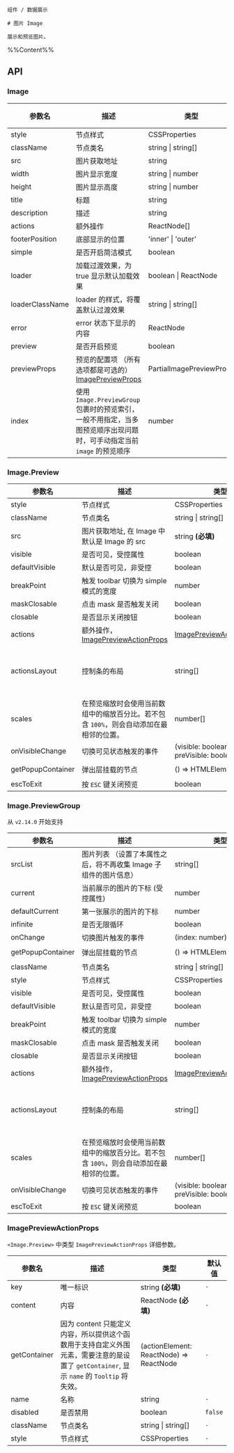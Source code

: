`````
组件 / 数据展示

# 图片 Image

展示和预览图片。
`````

%%Content%%

## API

<div class="image-demo-props">

### Image

|参数名|描述|类型|默认值|版本|
|---|---|---|---|---|
|style|节点样式|CSSProperties |`-`|-|
|className|节点类名|string \| string[] |`-`|-|
|src|图片获取地址|string |`-`|-|
|width|图片显示宽度|string \| number |`-`|-|
|height|图片显示高度|string \| number |`-`|-|
|title|标题|string |`-`|-|
|description|描述|string |`-`|-|
|actions|额外操作|ReactNode[] |`-`|-|
|footerPosition|底部显示的位置|'inner' \| 'outer' |`inner`|-|
|simple|是否开启简洁模式|boolean |`-`|-|
|loader|加载过渡效果，为 true 显示默认加载效果|boolean \| ReactNode |`-`|-|
|loaderClassName|loader 的样式，将覆盖默认过渡效果|string \| string[] |`-`|-|
|error|error 状态下显示的内容|ReactNode |`-`|-|
|preview|是否开启预览|boolean |`true`|-|
|previewProps|预览的配置项 （所有选项都是可选的）[ImagePreviewProps](#imagepreview)|PartialImagePreviewProps |`-`|-|
|index|使用 `Image.PreviewGroup`包裹时的预览索引，一般不用指定，当多图预览顺序出现问题时，可手动指定当前 `image` 的预览顺序|number |`-`|2.23.0|

### Image.Preview

|参数名|描述|类型|默认值|版本|
|---|---|---|---|---|
|style|节点样式|CSSProperties |`-`|-|
|className|节点类名|string \| string[] |`-`|-|
|src|图片获取地址, 在 Image 中默认是 Image 的 src|string  **(必填)**|`-`|-|
|visible|是否可见，受控属性|boolean |`-`|-|
|defaultVisible|默认是否可见，非受控|boolean |`-`|-|
|breakPoint|触发 toolbar 切换为 simple 模式的宽度|number |`316`|-|
|maskClosable|点击 mask 是否触发关闭|boolean |`true`|-|
|closable|是否显示关闭按钮|boolean |`true`|2.16.0|
|actions|额外操作，[ImagePreviewActionProps](#imagepreviewactionprops)|[ImagePreviewActionProps](image#imagepreviewactionprops)[] |`-`|-|
|actionsLayout|控制条的布局|string[] |`['fullScreen', 'rotateRight', 'rotateLeft', 'zoomIn', 'zoomOut', 'originalSize', 'extra']`|-|
|scales|在预览缩放时会使用当前数组中的缩放百分比。若不包含 `100%`，则会自动添加在最相邻的位置。|number[] |`[25, 33, 50, 67, 75, 80, 90, 100, 110, 125, 150, 175, 200, 250, 300, 400, 500];`|2.30.0|
|onVisibleChange|切换可见状态触发的事件|(visible: boolean, preVisible: boolean) => void |`-`|-|
|getPopupContainer|弹出层挂载的节点|() => HTMLElement |`() => document.body`|2.16.0|
|escToExit|按 `ESC` 键关闭预览|boolean |`true`|2.24.0|

### Image.PreviewGroup

从 `v2.14.0` 开始支持

|参数名|描述|类型|默认值|版本|
|---|---|---|---|---|
|srcList|图片列表 （设置了本属性之后，将不再收集 Image 子组件的图片信息）|string[] |`-`|-|
|current|当前展示的图片的下标 (受控属性)|number |`-`|-|
|defaultCurrent|第一张展示的图片的下标|number |`-`|-|
|infinite|是否无限循环|boolean |`-`|-|
|onChange|切换图片触发的事件|(index: number) => void |`-`|-|
|getPopupContainer|弹出层挂载的节点|() => HTMLElement |`() => document.body`|2.16.0|
|className|节点类名|string \| string[] |`-`|-|
|style|节点样式|CSSProperties |`-`|-|
|visible|是否可见，受控属性|boolean |`-`|-|
|defaultVisible|默认是否可见，非受控|boolean |`-`|-|
|breakPoint|触发 toolbar 切换为 simple 模式的宽度|number |`316`|-|
|maskClosable|点击 mask 是否触发关闭|boolean |`true`|-|
|closable|是否显示关闭按钮|boolean |`true`|2.16.0|
|actions|额外操作，[ImagePreviewActionProps](#imagepreviewactionprops)|[ImagePreviewActionProps](image#imagepreviewactionprops)[] |`-`|-|
|actionsLayout|控制条的布局|string[] |`['fullScreen', 'rotateRight', 'rotateLeft', 'zoomIn', 'zoomOut', 'originalSize', 'extra']`|-|
|scales|在预览缩放时会使用当前数组中的缩放百分比。若不包含 `100%`，则会自动添加在最相邻的位置。|number[] |`[25, 33, 50, 67, 75, 80, 90, 100, 110, 125, 150, 175, 200, 250, 300, 400, 500];`|2.30.0|
|onVisibleChange|切换可见状态触发的事件|(visible: boolean, preVisible: boolean) => void |`-`|-|
|escToExit|按 `ESC` 键关闭预览|boolean |`true`|2.24.0|

### ImagePreviewActionProps

`<Image.Preview>` 中类型 `ImagePreviewActionProps` 详细参数。

|参数名|描述|类型|默认值|
|---|---|---|---|
|key|唯一标识|string  **(必填)**|`-`|
|content|内容|ReactNode  **(必填)**|`-`|
|getContainer|因为 content 只能定义内容，所以提供这个函数用于支持自定义外围元素，需要注意的是设置了 `getContainer`, 显示 `name` 的 `Tooltip` 将失效。|(actionElement: ReactNode) => ReactNode |`-`|
|name|名称|string |`-`|
|disabled|是否禁用|boolean |`false`|
|className|节点类名|string \| string[] |`-`|
|style|节点样式|CSSProperties |`-`|

</div>
